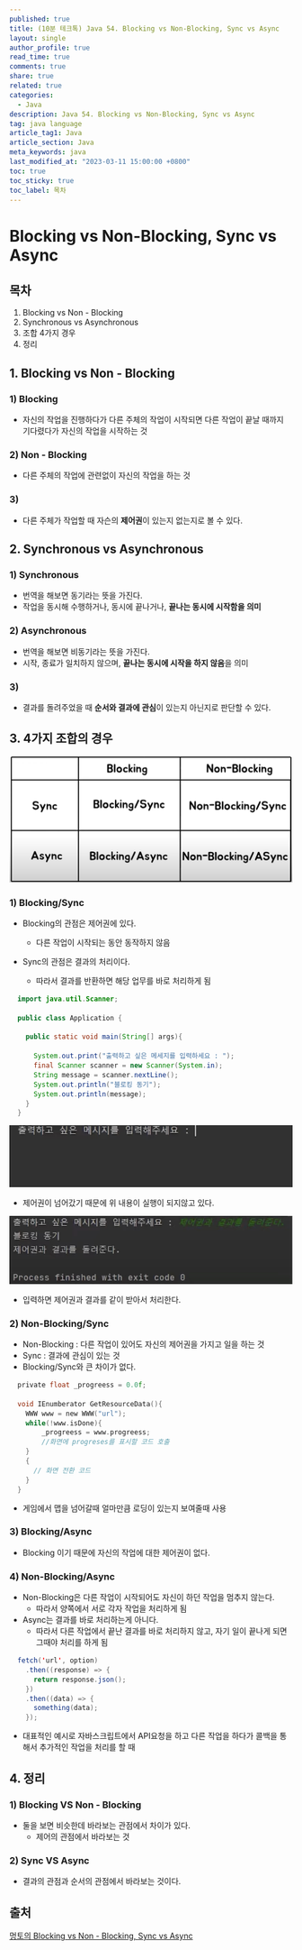 ```yaml
---
published: true
title: (10분 테크톡) Java 54. Blocking vs Non-Blocking, Sync vs Async
layout: single
author_profile: true
read_time: true
comments: true
share: true
related: true
categories:
  - Java
description: Java 54. Blocking vs Non-Blocking, Sync vs Async
tag: java language
article_tag1: Java
article_section: Java
meta_keywords: java
last_modified_at: "2023-03-11 15:00:00 +0800"
toc: true
toc_sticky: true
toc_label: 목차
---
```


# Blocking vs Non-Blocking, Sync vs Async

## 목차

1. Blocking vs Non - Blocking
2. Synchronous vs Asynchronous
3. 조합 4가지 경우
4. 정리

## 1. Blocking vs Non - Blocking

### 1) Blocking

- 자신의 작업을 진행하다가 다른 주체의 작업이 시작되면 다른 작업이 끝날 때까지 기다렸다가 자신의 작업을 시작하는 것

### 2) Non - Blocking

- 다른 주체의 작업에 관련없이 자신의 작업을 하는 것

### 3)

- 다른 주체가 작업할 때 자슨의 **제어권**이 있는지 없는지로 볼 수 있다.

## 2. Synchronous vs Asynchronous

### 1) Synchronous

- 번역을 해보면 동기라는 뜻을 가진다.
- 작업을 동시해 수행하거나, 동시에 끝나거나, **끝나는 동시에 시작함을 의미**

### 2) Asynchronous

- 번역을 해보면 비동기라는 뜻을 가진다.
- 시작, 종료가 일치하지 않으며, **끝나는 동시에 시작을 하지 않음**을 의미

### 3)

- 결과를 돌려주었을 때 **순서와 결과에 관심**이 있는지 아닌지로 판단할 수 있다.

## 3. 4가지 조합의 경우

![alt](/assets/images/post/ComputerStudy/876.png)

### 1) Blocking/Sync

- Blocking의 관점은 제어권에 있다.

  - 다른 작업이 시작되는 동안 동작하지 않음

- Sync의 관점은 결과의 처리이다.
  - 따라서 결과를 반환하면 해당 업무를 바로 처리하게 됨

```java
  import java.util.Scanner;

  public class Application {

    public static void main(String[] args){

      System.out.print("출력하고 싶은 메세지를 입력하세요 : ");
      final Scanner scanner = new Scanner(System.in);
      String message = scanner.nextLine();
      System.out.println("블로킹 동기");
      System.out.println(message);
    }
  }
```

![alt](/assets/images/post/ComputerStudy/877.png)

- 제어권이 넘어갔기 때문에 위 내용이 실행이 되지않고 있다.

![alt](/assets/images/post/ComputerStudy/878.png)

- 입력하면 제어권과 결과를 같이 받아서 처리한다.

### 2) Non-Blocking/Sync

- Non-Blocking : 다른 작업이 있어도 자신의 제어권을 가지고 일을 하는 것
- Sync : 결과에 관심이 있는 것
- Blocking/Sync와 큰 차이가 없다.

```c
  private float _progreess = 0.0f;

  void IEnumberator GetResourceData(){
    WWW www = new WWW("url");
    while(!www.isDone){
        _progreess = www.progreess;
        //화면에 progreses를 표시할 코드 호출
    }
    {
      // 화면 전환 코드
    }
  }
```

- 게임에서 맵을 넘어갈때 얼마만큼 로딩이 있는지 보여줄때 사용

### 3) Blocking/Async

- Blocking 이기 때문에 자신의 작업에 대한 제어권이 없다.

### 4) Non-Blocking/Async

- Non-Blocking은 다른 작업이 시작되어도 자신이 하던 작업을 멈추지 않는다.
  - 따라서 양쪽에서 서로 각자 작업을 처리하게 됨
- Async는 결과를 바로 처리하는게 아니다.
  - 따라서 다른 작업에서 끝난 결과를 바로 처리하지 않고, 자기 일이 끝나게 되면 그때야 처리를 하게 됨

```java
  fetch('url', option)
    .then((response) => {
      return response.json();
    })
    .then((data) => {
      something(data);
    });
```

- 대표적인 예시로 자바스크립트에서 API요청을 하고 다른 작업을 하다가 콜백을 통해서 추가적인 작업을 처리를 할 때

## 4. 정리

### 1) Blocking VS Non - Blocking

- 둘을 보면 비슷한데 바라보는 관점에서 차이가 있다.
  - 제어의 관점에서 바라보는 것

### 2) Sync VS Async

- 결과의 관점과 순서의 관점에서 바라보는 것이다.

## 출처

<a href="https://www.youtube.com/watch?v=oEIoqGd-Sns">멍토의 Blocking vs Non - Blocking, Sync vs Async</a>

